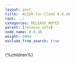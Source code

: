 ```yaml
---
layout: post
title:  ALIEN for Cloud 0.0.16
root: ../
categories: RELEASE_NOTES
parent: [release_note]
node_name: 0.0.16
weight: 9994
exclude_from_search: true
---
```



{%children%}
